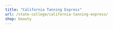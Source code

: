 ```yaml
---
title: "California Tanning Express"
url: /state-college/california-tanning-express/
shop: beauty
---
```

